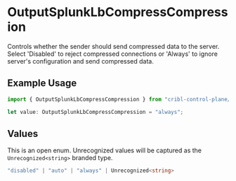 # OutputSplunkLbCompressCompression

Controls whether the sender should send compressed data to the server. Select 'Disabled' to reject compressed connections or 'Always' to ignore server's configuration and send compressed data.

## Example Usage

```typescript
import { OutputSplunkLbCompressCompression } from "cribl-control-plane/models/operations";

let value: OutputSplunkLbCompressCompression = "always";
```

## Values

This is an open enum. Unrecognized values will be captured as the `Unrecognized<string>` branded type.

```typescript
"disabled" | "auto" | "always" | Unrecognized<string>
```